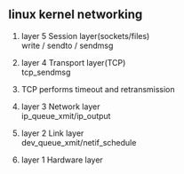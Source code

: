 ## linux kernel networking
1. layer 5 Session layer(sockets/files)  
write / sendto / sendmsg
2. layer 4 Transport layer(TCP)  
tcp_sendmsg  
1. TCP performs timeout and retransmission  

3. layer 3 Network layer  
ip_queue_xmit/ip_output  
4. layer 2 Link layer  
dev_queue_xmit/netif_schedule  
5. layer 1 Hardware layer  
